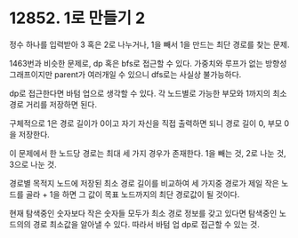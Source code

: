 # 12852. 1로 만들기 2

정수 하나를 입력받아 3 혹은 2로 나누거나, 1을 빼서 1을 만드는 최단 경로를 찾는 문제.

1463번과 비슷한 문제로, dp 혹은 bfs로 접근할 수 있다. 가중치와 루프가 없는 방향성 그래프이지만 parent가 여러개일 수 있으니 dfs로는 사실상 불가능하다.

dp로 접근한다면 바텀 업으로 생각할 수 있다. 각 노드별로 가능한 부모와 1까지의 최소 경로 거리를 저장하면 된다.

구체적으로 1은 경로 길이가 0이고 자기 자신을 직접 출력하면 되니 경로 길이 0, 부모 0을 저장한다.

이 문제에서 한 노드당 경로는 최대 세 가지 경우가 존재한다. 1을 빼는 것, 2로 나눈 것, 3으로 나눈 것.

경로별 목적지 노드에 저장된 최소 경로 길이를 비교하여 세 가지중 경로가 제일 작은 노드를 골라 + 1을 하면 그 값이 목표 노드까지의 최단 경로값이 될 것이다.

현재 탐색중인 숫자보다 작은 숫자들 모두가 최소 경로 정보를 갖고 있다면 탐색중인 노드의의 경로 최소값을 알아낼 수 있다. 따라서 바텀 업 dp로 접근할 수 있는 것.
